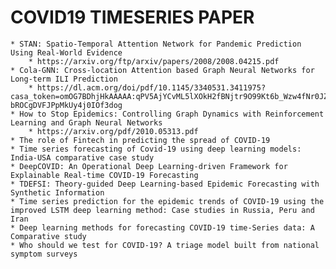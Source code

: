 # COVID19 TIMESERIES PAPER
    * STAN: Spatio-Temporal Attention Network for Pandemic Prediction Using Real-World Evidence
        * https://arxiv.org/ftp/arxiv/papers/2008/2008.04215.pdf
    * Cola-GNN: Cross-location Attention based Graph Neural Networks for Long-term ILI Prediction
        * https://dl.acm.org/doi/pdf/10.1145/3340531.3411975?casa_token=omOG7BDhjHkAAAAA:qPV5AjYCvML5lXOkH2fBNjtr9O99Kt6b_Wzw4fNr0JZvtoIlWLCr-bROCgDVFJPpMkUy4j0IOf3dog
    * How to Stop Epidemics: Controlling Graph Dynamics with Reinforcement Learning and Graph Neural Networks
        * https://arxiv.org/pdf/2010.05313.pdf
    * The role of Fintech in predicting the spread of COVID-19
    * Time series forecasting of Covid-19 using deep learning models: India-USA comparative case study
    * DeepCOVID: An Operational Deep Learning-driven Framework for Explainable Real-time COVID-19 Forecasting
    * TDEFSI: Theory-guided Deep Learning-based Epidemic Forecasting with Synthetic Information
    * Time series prediction for the epidemic trends of COVID-19 using the improved LSTM deep learning method: Case studies in Russia, Peru and Iran
    * Deep learning methods for forecasting COVID-19 time-Series data: A Comparative study
    * Who should we test for COVID-19? A triage model built from national symptom surveys
